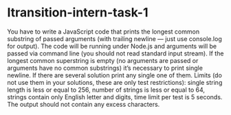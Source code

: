 # Itransition-intern-task-1

You have to write a JavaScript code that prints the longest common substring of passed arguments (with trailing newline — just use console.log for output).
The code will be running under Node.js and arguments will be passed via command line (you should not read standard input stream).
If the longest common superstring is empty (no arguments are passed or arguments have no common substrings) it’s necessary to print single newline.
If there are several solution print any single one of them.
Limits (do not use them in your solutions, these are only test restrictions): single string length is less or equal to 256, number of strings is less or equal to 64, strings contain only English letter and digits, time limit per test is 5 seconds.
The output should not contain any excess characters.
